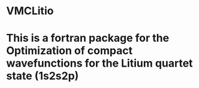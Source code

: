# VMCLitio
# This is a fortran package for the Optimization of compact wavefunctions for the Litium quartet state (1s2s2p)
